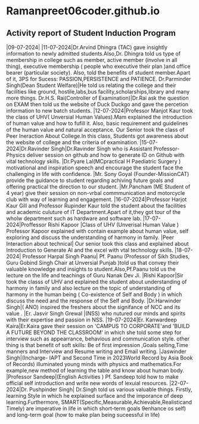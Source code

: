 # Ramanpreet06coder.github.io
## Activity report of Student Induction Program 

|09-07-2024|
|11-07-2024|Dr.Arvind Dhingra (TAC) gave insightly information to newly admitted  students.Also,Dr. Dhingra told us type of membership in college such as member, active member (involve in all thing), executive membership ( people who executive their plan )and office bearer (particular society). Also, told the benefits of student member.Apart of it, 3PS for Sucess: PASSION,PERSISTENCE and PATIENCE.
Dr.Parminder Singh(Dean Student Welfare)|He told us relating the college and their facilities like ground, hostile,labs,bus facility,scholarships,library and many more things.
Dr.H.S. Rai(Controller of Examination)|Dr.Rai ask the question on EXAM  then told us the website of Duck Duckgo and gave the percetion information to new batch students.
|12-07-2024|Professor Manjot Kaur took  the class of UHV( Unversial Human Values).Mam explained the introduction of human value and how to fufill it. Also, basic requirement and guidelines  of the human value and natural acceptance.
Our Senior took the class of Peer Ineraction About College.In this class, Students got awareness about the website of college and the criteria of examination.
|15-07-2024|Dr.Ravinder Singh|Dr.Ravinder Singh who is Assistant Professor- Physics deliver session on github and how to generate ID on Github with vital technology skills.
|Dr.Pyare Lal(MCpractical H Paediatric Surgery ) motivational and inspiration speech and encourage the student face the challenging in life with confidence.
|Mr. Sony Goyal (Founder-MissionCAT) provide the guidance to student regarding achiving future goals and offering practical the direction to our student.
|Mr.Pancham (ME Student of 4 year) give their session on non-vrbal commmunication and motorcycle club with way of learning and engagement.
|16-07-2024|Professor Harjot Kaur Gill  and Professor Rupinder Kaur told the student about the facilities and academic culuture of 
IT Department.Apart of it,they got tour of the wholw department such as hardware and software lab.
|17-07-2024|Proffessor Rishi Kapoor |Class of UHV (Unverisal Human Value )  Professor Kapoor explained with  contain example about human value, self exploring 
and discuss the understanding of harmony in family.
|Peer Interaction about technical|  Our senior took this class and explained  about Introduction to Generate AI and  the excel with vtal  technology skills.
|18-07-2024| Professor Harpal Singh Paanu| Pf. Paanu (Professor of Sikh Studies, Guru Gobind Singh Chair at Unversial 
Punjab )told us that convey their valuable knowledge and insights to student.Also,Pf.Paanu told us the lecture on the life and teachings of Guru Nanak Dev Ji.
|Rishi Kapoor|Sir took the classs of UHV and explained the student about understanding of harmony in family and also lecture on the topic of understanding of harmony in the human being 
( Co-existence of Self and Body ) in which discuss the need and the  response of the Self and Body.
|Dr.Harwinder Singh|( ANO) inspired the freshers about the signifance of NCC and its value .
|Er. Jasvir Singh Grewal |(NSS) who nutured our minds and spirits with their expertise and passion in NSS.
|19-07-2024|Er. Kanwardeep Kaira|Er.Kaira gave their session on 'CAMPUS TO CORPORATE'and 'BUILD A FUTURE BEYOND THE CLASSROOM' in which she told some step for interview such as appearrance,
behavious and communication style. other thing is that benefit of soft skills: Be of first impression ,Goals selting,Time manners and Interview and Resume writing and Email writing.
|Jaswinder Singh|(Incharge- IAPT and Second Time in 2023World Record by Asia Book of Records) illuminated young minds with physics and mathematics.For example,new method of learning the 
table and know about human body.
|Professor Sandeep|(English Activities ) Pf. Sandeep told how to make official self introduction and write new words of lexuial resources.
|22-07-2024|Dr. Pushpinder Singh| Dr.Singh told us various valuable things. Firstly, learning Style in which he explained surface and the imporance of deep learning.Furthermore,
SMART(Specific,Measurable,Achievable,Realisticand Timely) are imperative in life in which short-term goals 9enhance os self) and long-term goal (how to make plan being suceessful in life)
